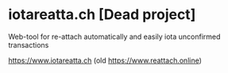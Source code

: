 # iotareatta.ch [Dead project]

Web-tool for re-attach automatically and easily iota unconfirmed transactions

https://www.iotareatta.ch (old https://www.reattach.online)
